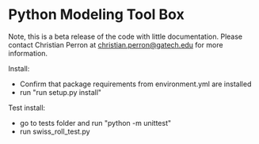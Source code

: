 # Python Modeling Tool Box

Note, this is a beta release of the code with little documentation. Please contact Christian Perron at <christian.perron@gatech.edu> for more information.

Install:

- Confirm that package requirements from environment.yml are installed
- run "run setup.py install"

Test install:

- go to tests folder and run "python -m unittest"
- run swiss_roll_test.py